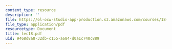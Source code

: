```yaml
---
content_type: resource
description: ''
file: https://ol-ocw-studio-app-production.s3.amazonaws.com/courses/18-366-random-walks-and-diffusion-fall-2006/9468d8a832dbc155a684d0a1c740c889_lec18.pdf
file_type: application/pdf
resourcetype: Document
title: lec18.pdf
uid: 9468d8a8-32db-c155-a684-d0a1c740c889
---
```

